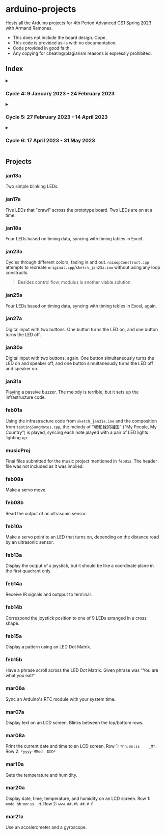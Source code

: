 # arduino-projects
Hosts all the Arduino projects for 4th Period Advanced CS1 Spring 2023 with Armand Ramones.
* This does not include the board design. Cope.
* This code is provided as-is with no documentation. 
* Code provided in good faith. 
* Any copying for cheating/plagiarism reasons is expressly prohibited.

## Index
<details><summary>

### Cycle 4: 9 January 2023 - 24 February 2023

</summary>

```
├───sketch_jan13a
│   └───sketch_jan13a.ino
├───sketch_jan17a
│   └───sketch_jan17a.ino
├───sketch_jan18a
│   └───sketch_jan13a.ino
├───sketch_jan23a
│   ├───noLoopConstruct.cpp
│   ├───original.cpp
│   └───sketch_jan23a.ino
├───sketch_jan25a
│   └───sketch_jan25a.ino
├───sketch_jan27a
│   └───sketch_jan27a.ino
├───sketch_jan30a
│   └───sketch_jan30a.ino
├───sketch_jan31a
│   ├───pitches.h
│   ├───sketch_jan31a.ino
│   └───testingSongNotes.cpp
├───sketch_feb01a
│   ├───pitches.h
│   └───sketch_feb01a.ino
├───musicProj
│   ├───Music_020723_pd4.ino
│   ├───MusicImg1_020723_pd4.ino
│   └───MusicImg2_020723_pd4.ino
├───sketch_feb08a
│   └───sketch_feb08a.ino
├───sketch_feb08b
│   ├───sketch_feb08a.ino
│   ├───SR04.cpp
│   └───SR04.h
├───sketch_feb10a
│   ├───sketch_feb10a.ino
│   ├───SR04.cpp
│   └───SR04.h
├───sketch_feb13a
│   └───sketch_feb13a.ino
├───sketch_feb14a
│   ├───IRremote.cpp
│   ├───IRremote.h
│   ├───IRremoteInt.h
│   └───sketch_feb14a.ino
├───sketch_feb14b
│   └───sketch_feb14b.ino
├───sketch_feb15a
│   ├───LEDControl.cpp
│   ├───LEDControl.h
│   └───sketch_feb15a.ino
└───sketch_feb15b
    ├───LEDControl.cpp
    ├───LEDControl.h
    └───sketch_feb15b.ino
```

</details>
<details><summary>

### Cycle 5: 27 February 2023 - 14 April 2023

</summary>

```
├───sketch_mar06a
│   ├───DS3231.cpp
│   ├───DS3231.h
│   └───sketch_mar06a.ino
├───sketch_mar07a
│   ├───LiquidCrystal.cpp
│   ├───LiquidCrystal.h
│   └───sketch_mar07a.ino
├───sketch_mar08a
│   ├───DS3231.cpp
│   ├───DS3231.h
│   ├───LiquidCrystal.cpp
│   ├───LiquidCrystal.h
│   └───sketch_mar08a.ino
├───sketch_mar10a
│   ├───dht_nonblocking.cpp
│   ├───dht_nonblocking.h
│   └───sketch_mar10a.ino
├───sketch_mar20a
│   ├───dht_nonblocking.cpp
│   ├───dht_nonblocking.h
│   ├───DS3231.cpp
│   ├───DS3231.h
│   ├───LiquidCrystal.cpp
│   ├───LiquidCrystal.h
│   └───sketch_mar20a.ino
└───sketch_mar21a
    ├───MPU6050.cpp
    ├───MPU6050.h
    └───sketch_mar21a.ino
```

</details>
<details><summary>

### Cycle 6: 17 April 2023 - 31 May 2023

</summary>

```
null
```

</details>

## Projects
### jan13a
Two simple blinking LEDs.
### jan17a
Five LEDs that "crawl" across the prototype board. Two LEDs are on at a time.
### jan18a
Four LEDs based on timing data, syncing with timing tables in Excel.
### jan23a
Cycles through different colors, fading in and out.
`noLoopConstruct.cpp` attempts to recreate `original.cpp`/`sketch_jan23a.ino` without using any loop constructs.
> Besides control flow, modulus is another viable solution. 
### jan25a
Four LEDs based on timing data, syncing with timing tables in Excel, again.
### jan27a
Digital input with two buttons. One button turns the LED on, and one button turns the LED off.
### jan30a
Digital input with two buttons, again. One button simultaneously turns the LED on and speaker off, and one button simultaneously turns the LED off and speaker on.
### jan31a
Playing a passive buzzer. The melody is terrible, but it sets up the infrastructure code.
### feb01a
Using the infrastructure code from `sketch_jan31a.ino` and the composition from `testingSongNotes.cpp`, the melody of “我和我的祖国” ("My People, My Country") is played, syncing each note played with a pair of LED lights lighting up.
### musicProj
Final files submitted for the music project mentioned in `feb01a`. The header file was not included as it was implied.
### feb08a
Make a servo move.
### feb08b
Read the output of an ultrasonic sensor.
### feb10a
Make a servo point to an LED that turns on, depending on the distance read by an ultrasonic sensor.
### feb13a
Display the output of a joystick, but it should be like a coordinate plane in the first quadrant only.
### feb14a
Receive IR signals and outpput to terminal.
### feb14b
Correspond the joystick position to one of 9 LEDs arranged in a cross shape.
### feb15a
Display a pattern using an LED Dot Matrix.
### feb15b
Have a phrase scroll across the LED Dot Matrix. Given phrase was "You are what you eat!"
### mar06a
Sync an Arduino's RTC module with your system time.
### mar07a
Display text on an LCD screen. Blinks between the top/bottom rows.
### mar08a
Print the current date and time to an LCD screen. Row 1: `*hh:mm:ss    _M*`. Row 2: `*yyyy-MMdd  DDD*`
### mar10a
Gets the temperature and humidity.
### mar20a
Display date, time, temperature, and humidity on an LCD screen. Row 1: `mmdd hh:mm:ss _M`. Row 2: `www ##.#% ##.# F`
### mar21a
Use an accelerometer and a gyroscope.
